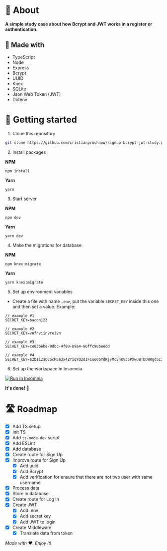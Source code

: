 # 📖 About

**A simple study case about how Bcrypt and JWT works in a register or authentication.**

## 🧰 Made with

- TypeScript
- Node
- Express
- Bcrypt
- UUID
- Knex
- SQLite
- Json Web Token (JWT)
- Dotenv

# 🏁 Getting started

1. Clone this repository
```bash
git clone https://github.com/cristianprochnow/signup-bcrypt-jwt-study.git
```

2. Install packages

**NPM**
```
npm install
```
**Yarn**
```
yarn
```

3. Start server

**NPM**
```
npm dev
```
**Yarn**
```
yarn dev
```

4. Make the migrations for database

**NPM**
```
npm knex:migrate
```
**Yarn**
```
yarn knex:migrate
```

5. Set up environment variables

- Create a file with name `.env`, put the variable `SECRET_KEY` inside this one and then set a value. Example:
```
// example #1
SECRET_KEY=bacon123

// example #2
SECRET_KEY=vnfnviinvreivn

// example #3
SECRET_KEY=ce83bebe-9dbc-4f80-89a4-96ffc98beedd

// example #4
SECRET_KEY=$2b$12$OCScM5a3x4ZYiqYQ2dIF1uo0bYdKjvMcvnKV35PXwu8TDDWRgd5I2
```

6. Set up the workspace in Insomnia

[![Run in Insomnia][imsomnia-button]][insomnia-url]

**It's done! 🎉**

# 🛣 Roadmap

- [x] Add TS setup
- [x] Init TS
- [x] Add `ts-node-dev` script
- [x] Add ESLint
- [x] Add database
- [x] Create route for Sign Up
- [x] Improve route for Sign Up
  - [x] Add uuid
  - [x] Add Bcrypt
  - [x] Add verification for ensure that there are not two user with same username
- [x] Process data
- [x] Store in database
- [x] Create route for Log In
- [x] Create JWT
  - [x] Add .env
  - [x] Add secret key
  - [x] Add JWT to login
- [x] Create Middleware
  - [x] Translate data from token

_Made with ♥. Enjoy it!_

[imsomnia-button]: https://insomnia.rest/images/run.svg
[insomnia-url]: https://insomnia.rest/run/?label=SignupBcrypt&uri=https%3A%2F%2Fgithub.com%2Fcristianprochnow%2Fsignup-bcrypt-jwt-study%2Fblob%2Fmaster%2FInsomnia.json
